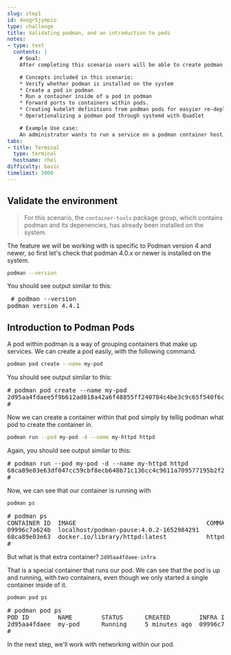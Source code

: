 ```yaml
---
slug: step1
id: 4oogr5jympio
type: challenge
title: Validating podman, and an introduction to pods
notes:
- type: text
  contents: |
    # Goal:
    After completing this scenario users will be able to create podman pods, create containers within those pods, and forward ports to the services those containers run.

    # Concepts included in this scenario:
    * Verify whether podman is installed on the system
    * Create a pod in podman
    * Run a container inside of a pod in podman
    * Forward ports to containers within pods.
    * Creating kubelet definitions from podman pods for easyier re-deployment
    * Operationalizing a podman pod through systemd with Quadlet

    # Example Use case:
    An administrator wants to run a service on a podman container host, that has dependent services.
tabs:
- title: Terminal
  type: terminal
  hostname: rhel
difficulty: basic
timelimit: 3000
---
```

## Validate the environment

>For this scenario, the `container-tools` package group, which contains podman and its depenencies, has already been installed on the system.

The feature we will be working with is specific to Podman version 4 and newer, so first let's check that podman 4.0.x or newer is installed on the system.

```bash
podman --version
```

You should see output similar to this:

<pre class="file">
 # podman --version
podman version 4.4.1
</pre>

## Introduction to Podman Pods

A pod within podman is a way of grouping containers that make up services.  We can create a pod easily, with the following command.

```bash
podman pod create --name my-pod
```
You should see output similar to this:
<pre type=file>
# podman pod create --name my-pod
2d95aa4fdaee5f9b612ad018a42a6f48855ff240784c4be3c9c65f540f6c6448
#
</pre>

Now we can create a container within that pod simply by tellig podman what pod to create the container in.

```bash
podman run --pod my-pod -d --name my-httpd httpd
```

Again, you should see output similar to this:

<pre type=file>
# podman run --pod my-pod -d --name my-httpd httpd
68ca89e03e63df047cc59cbf8ecb648b71c136cc4c9611a709577195b2f2b048
#
</pre>

Now, we can see that our container is running with

```bash
podman ps
```

<pre type=file>
# podman ps
CONTAINER ID  IMAGE                                    COMMAND           CREATED         STATUS             PORTS       NAMES
09996c7a624b  localhost/podman-pause:4.0.2-1652984291                    2 minutes ago   Up 51 seconds ago              2d95aa4fdaee-infra
68ca89e03e63  docker.io/library/httpd:latest           httpd-foreground  51 seconds ago  Up 50 seconds ago              my-httpd
#
</pre>

But what is that extra container? `2d95aa4fdaee-infra`

That is a special container that runs our pod.  We can see that the pod is up and running, with two containers, even though we only started a single container inside of it.

```bash
podman pod ps
```

<pre type=file>
# podman pod ps
POD ID        NAME        STATUS      CREATED        INFRA ID      # OF CONTAINERS
2d95aa4fdaee  my-pod      Running     5 minutes ago  09996c7a624b  2
#
</pre>

In the next step, we'll work with networking within our pod.